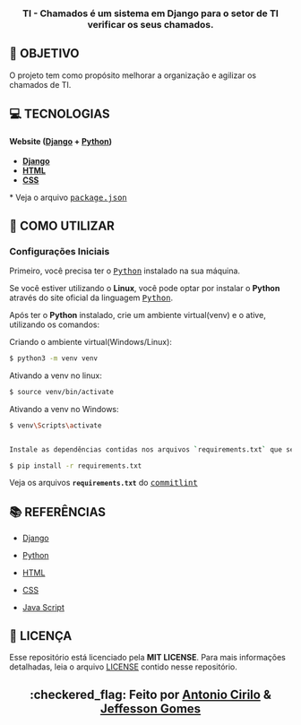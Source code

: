 <h3 align="center">

TI - Chamados é um sistema em **Django** para o setor de TI verificar os seus chamados. 

</h3>

## **:rocket: OBJETIVO**

O projeto tem como propósito melhorar a organização e agilizar os chamados de TI.

## **:computer: TECNOLOGIAS**


#### **Website** ([Django][Django] + [Python][Python])

  - **[Django][Django]**
  - **[HTML][HTML]**
  - **[CSS][CSS]**

  \* Veja o arquivo <kbd>[package.json](./sources/website/package.json)</kbd>



## **:wine_glass: COMO UTILIZAR**

### Configurações Iniciais

Primeiro, você precisa ter o <kbd>[Python](https://www.python.org/downloads/)</kbd> instalado na sua máquina. 

Se você estiver utilizando o **Linux**, você pode optar por instalar o **Python** através do site oficial da linguagem <kbd>[Python](https://www.python.org/downloads/)</kbd>.

Após ter o **Python** instalado, crie um ambiente virtual(venv) e o ative, utilizando os comandos:

Criando o ambiente virtual(Windows/Linux):
```sh
$ python3 -m venv venv
```
Ativando a venv no linux:
```sh
$ source venv/bin/activate
```

Ativando a venv no Windows:
```sh
$ venv\Scripts\activate
```

```sh

Instale as dependências contidas nos arquivos `requirements.txt` que se encontram na raíz do repositório (para o gerenciamento de commits). Para instalar as dependências, basta abrir o terminal no diretório e digitar o comando:
```

```sh
$ pip install -r requirements.txt

```

Veja os arquivos **`requirements.txt`** do <kbd>[commitlint](./requirements.txt)</kbd>


## **:books: REFERÊNCIAS**

- [Django](https://www.djangoproject.com/)

- [Python](https://www.python.org/)
- [HTML](https://www.w3schools.com/html/)
- [CSS](https://www.w3schools.com/css/)
- [Java Script](https://www.w3schools.com/js/)

## **:page_with_curl: LICENÇA**

Esse repositório está licenciado pela **MIT LICENSE**. Para mais informações detalhadas, leia o arquivo [LICENSE](./LICENSE) contido nesse repositório. 

<h2 align="center">:checkered_flag: Feito por  <a href="https://www.linkedin.com/in/antonio-cirilo-997bab17b/">Antonio Cirilo</a> & <a href="https://www.linkedin.com/in/jeffesson-gomes-2b36911aa/">Jeffesson Gomes</a></h2>


<!-- Techs -->

[Django]: https://www.djangoproject.com/

[HTML]: https://www.w3schools.com/html/

[CSS]: https://www.w3schools.com/w3css/defaulT.asp
[Python]: https://www.python.org/
